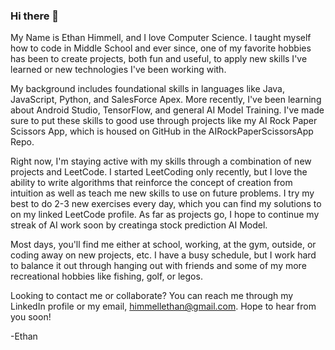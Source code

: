 ### Hi there 👋

My Name is Ethan Himmell, and I love Computer Science. I taught myself how to code in Middle School and ever since, one of my favorite hobbies has been to create projects, both fun and useful, to apply new skills I've learned or new technologies I've been working with.

My background includes foundational skills in languages like Java, JavaScript, Python, and SalesForce Apex. More recently, I've been learning about Android Studio, TensorFlow, and general AI Model Training. I've made sure to put these skills to good use through projects like my AI Rock Paper Scissors App, which is housed on GitHub in the AIRockPaperScissorsApp Repo.

Right now, I'm staying active with my skills through a combination of new projects and LeetCode. I started LeetCoding only recently, but I love the ability to write algorithms that reinforce the concept of creation from intuition as well as teach me new skills to use on future problems. I try my best to do 2-3 new exercises every day, which you can find my solutions to on my linked LeetCode profile. As far as projects go, I hope to continue my streak of AI work soon by creatinga stock prediction AI Model.

Most days, you'll find me either at school, working, at the gym, outside, or coding away on new projects, etc. I have a busy schedule, but I work hard to balance it out through hanging out with friends and some of my more recreational hobbies like fishing, golf, or legos.

Looking to contact me or collaborate? You can reach me through my LinkedIn profile or my email, himmellethan@gmail.com. Hope to hear from you soon!

-Ethan
<!--
**Ehimmell/Ehimmell** is a ✨ _special_ ✨ repository because its `README.md` (this file) appears on your GitHub profile.

Here are some ideas to get you started:
- 🔭 I’m currently working on ...
- 🌱 I’m currently learning ...
- 👯 I’m looking to collaborate on ...
- 🤔 I’m looking for help with ...
- 💬 Ask me about ...
- 📫 How to reach me: ...
- 😄 Pronouns: ...
- ⚡ Fun fact: ...
-->
